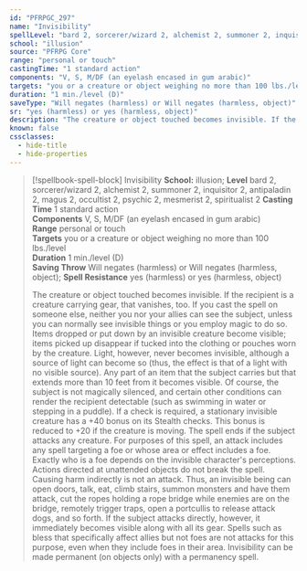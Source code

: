 ```yaml
---
id: "PFRPGC_297"
name: "Invisibility"
spellLevel: "bard 2, sorcerer/wizard 2, alchemist 2, summoner 2, inquisitor 2, antipaladin 2, magus 2, occultist 2, psychic 2, mesmerist 2, spiritualist 2"
school: "illusion"
source: "PFRPG Core"
range: "personal or touch"
castingTime: "1 standard action"
components: "V, S, M/DF (an eyelash encased in gum arabic)"
targets: "you or a creature or object weighing no more than 100 lbs./level"
duration: "1 min./level (D)"
saveType: "Will negates (harmless) or Will negates (harmless, object)"
sr: "yes (harmless) or yes (harmless, object)"
description: "The creature or object touched becomes invisible. If the recipient is a creature carrying gear, that vanishes, too. If you cast the spell on someone else, neither you nor your allies can see the subject, unless you can normally see invisible things or you employ magic to do so.  Items dropped or put down by an invisible creature become visible; items picked up disappear if tucked into the clothing or pouches worn by the creature. Light, however, never becomes invisible, although a source of light can become so (thus, the effect is that of a light with no visible source). Any part of an item that the subject carries but that extends more than 10 feet from it becomes visible.  Of course, the subject is not magically silenced, and certain other conditions can render the recipient detectable (such as swimming in water or stepping in a puddle). If a check is required, a stationary invisible creature has a +40 bonus on its Stealth checks. This bonus is reduced to +20 if the creature is moving. The spell ends if the subject attacks any creature. For purposes of this spell, an attack includes any spell targeting a foe or whose area or effect includes a foe. Exactly who is a foe depends on the invisible character's perceptions. Actions directed at unattended objects do not break the spell. Causing harm indirectly is not an attack. Thus, an invisible being can open doors, talk, eat, climb stairs, summon monsters and have them attack, cut the ropes holding a rope bridge while enemies are on the bridge, remotely trigger traps, open a portcullis to release attack dogs, and so forth. If the subject attacks directly, however, it immediately becomes visible along with all its gear.  Spells such as bless that specifically affect allies but not foes are not attacks for this purpose, even when they include foes in their area.  Invisibility can be made permanent (on objects only) with a permanency spell."
known: false
cssclasses:
  - hide-title
  - hide-properties
---
```


> [!spellbook-spell-block] Invisibility
> **School:** illusion; **Level** bard 2, sorcerer/wizard 2, alchemist 2, summoner 2, inquisitor 2, antipaladin 2, magus 2, occultist 2, psychic 2, mesmerist 2, spiritualist 2
> **Casting Time** 1 standard action  
> **Components** V, S, M/DF (an eyelash encased in gum arabic)  
> **Range** personal or touch  
> **Targets** you or a creature or object weighing no more than 100 lbs./level  
> **Duration** 1 min./level (D)  
> **Saving Throw** Will negates (harmless) or Will negates (harmless, object); **Spell Resistance** yes (harmless) or yes (harmless, object)
> 
> The creature or object touched becomes invisible. If the recipient is a creature carrying gear, that vanishes, too. If you cast the spell on someone else, neither you nor your allies can see the subject, unless you can normally see invisible things or you employ magic to do so.  Items dropped or put down by an invisible creature become visible; items picked up disappear if tucked into the clothing or pouches worn by the creature. Light, however, never becomes invisible, although a source of light can become so (thus, the effect is that of a light with no visible source). Any part of an item that the subject carries but that extends more than 10 feet from it becomes visible.  Of course, the subject is not magically silenced, and certain other conditions can render the recipient detectable (such as swimming in water or stepping in a puddle). If a check is required, a stationary invisible creature has a +40 bonus on its Stealth checks. This bonus is reduced to +20 if the creature is moving. The spell ends if the subject attacks any creature. For purposes of this spell, an attack includes any spell targeting a foe or whose area or effect includes a foe. Exactly who is a foe depends on the invisible character's perceptions. Actions directed at unattended objects do not break the spell. Causing harm indirectly is not an attack. Thus, an invisible being can open doors, talk, eat, climb stairs, summon monsters and have them attack, cut the ropes holding a rope bridge while enemies are on the bridge, remotely trigger traps, open a portcullis to release attack dogs, and so forth. If the subject attacks directly, however, it immediately becomes visible along with all its gear.  Spells such as bless that specifically affect allies but not foes are not attacks for this purpose, even when they include foes in their area.  Invisibility can be made permanent (on objects only) with a permanency spell.
